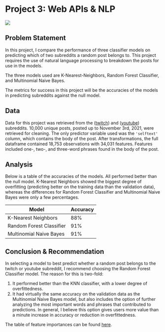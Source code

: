 # Project 3: Web APIs & NLP

![](https://logos-world.net/wp-content/uploads/2020/10/Reddit-Logo-2005-present.png)

## Problem Statement

In this project, I compare the performance of three classifier models on predicting which of two subreddits a random post belongs to. This project requires the use of natural language processing to breakdown the posts for use in the models.

The three models used are K-Nearest-Neighbors, Random Forest Classifier, and Multinomial Naive Bayes.

The metrics for success in this project will be the accuracies of the models in predicting subreddits against the null model.

## Data

Data for this project was retrieved from the ([twitch](https://www.reddit.com/r/Twitch/)) and ([youtube](https://www.reddit.com/r/Youtube/)) subreddits. 10,000 unique posts, posted up to November 3rd, 2021, were retrieved for cleaning. The only predictor variable used was the `'selftext'` column, which contains the body of the post. After transformations, the full dataframe contained 18,753 observations with 34,031 features. Features included one-, two-, and three-word phrases found in the body of the post.

## Analysis

Below is a table of the accuracies of the models. All performed better than the null model. K-Nearest Neighbors showed the biggest degree of overfitting (predicting better on the training data than the validation data), whereas the differences for Random Forest Classifier and Multinomial Naive Bayes were only a few percentages.

|Model|Accuracy|
|---|---|
|K-Nearest Neighbors|88%|
|Random Forest Classifier|91%|
|Multinomial Naive Bayes|91%|

## Conclusion & Recommendation

In selecting a model to best predict whether a random post belongs to the twitch or youtube subreddit, I recommend choosing the Random Forest Classifier model. The reason for this is two-fold:

1. It performed better than the KNN classifier, with a lower degree of overfittedness.
2. It had virtually the same accuracy on the validation data as the Multinomial Naive Bayes model, but also includes the option of further analyzing the most important words and phrases that contributed to predictions. In general, I believe this option gives users more value than a minute increase in accuracy or reduction in overfittedness.

The table of feature importances can be found [here](./data/rfc_gs_fi.csv).